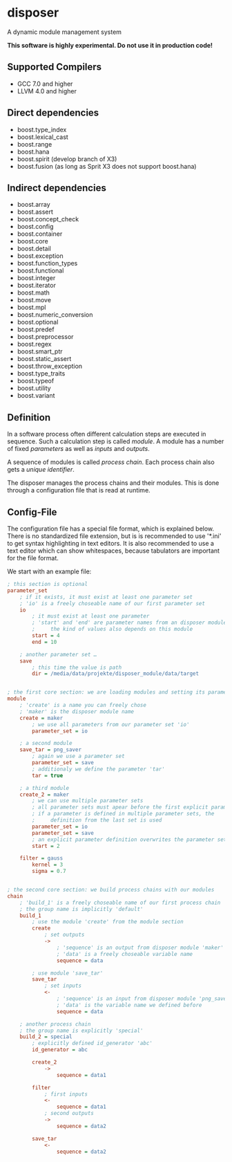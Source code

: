 # disposer
A dynamic module management system

<b>This software is highly experimental. Do not use it in production code!</b>

## Supported Compilers

- GCC 7.0 and higher
- LLVM 4.0 and higher

## Direct dependencies

- boost.type_index
- boost.lexical_cast
- boost.range
- boost.hana
- boost.spirit (develop branch of X3)
- boost.fusion (as long as Sprit X3 does not support boost.hana)

## Indirect dependencies

- boost.array
- boost.assert
- boost.concept_check
- boost.config
- boost.container
- boost.core
- boost.detail
- boost.exception
- boost.function_types
- boost.functional
- boost.integer
- boost.iterator
- boost.math
- boost.move
- boost.mpl
- boost.numeric_conversion
- boost.optional
- boost.predef
- boost.preprocessor
- boost.regex
- boost.smart_ptr
- boost.static_assert
- boost.throw_exception
- boost.type_traits
- boost.typeof
- boost.utility
- boost.variant

## Definition

In a software process often different calculation steps are executed in sequence. Such a calculation step is called <i>module</i>. A module has a number of fixed <i>parameters</i> as well as <i>inputs</i> and <i>outputs</i>.

A sequence of modules is called <i>process chain</i>. Each process chain also gets a <i>unique identifier</i>.

The disposer manages the process chains and their modules. This is done through a configuration file that is read at runtime.

## Config-File

The configuration file has a special file format, which is explained below. There is no standardized file extension, but is is recommended to use '\*.ini' to get syntax highlighting in text editors. It is also recommended to use a text editor which can show whitespaces, because tabulators are important for the file format.

We start with an example file:

```ini
; this section is optional
parameter_set
	; if it exists, it must exist at least one parameter set
	; 'io' is a freely choseable name of our first parameter set
	io
		; it must exist at least one parameter
		; 'start' and 'end' are parameter names from an disposer module
		;     the kind of values also depends on this module
		start = 4
		end = 10

	; another parameter set …
	save
		; this time the value is path
		dir = /media/data/projekte/disposer_module/data/target


; the first core section: we are loading modules and setting its parameters
module
	; 'create' is a name you can freely chose
	; 'maker' is the disposer module name
	create = maker
		; we use all parameters from our parameter set 'io'
		parameter_set = io

	; a second module
	save_tar = png_saver
		; again we use a parameter set
		parameter_set = save
		; additionaly we define the parameter 'tar'
		tar = true

	; a third module
	create_2 = maker
		; we can use multiple parameter sets
		; all parameter sets must apear before the first explicit parameter
		; if a parameter is defined in multiple parameter sets, the
		;     definition from the last set is used
		parameter_set = io
		parameter_set = save
		; an explicit parameter definition overwrites the parameter set
		start = 2

	filter = gauss
		kernel = 3
		sigma = 0.7


; the second core section: we build process chains with our modules
chain
	; 'build_1' is a freely choseable name of our first process chain
	; the group name is implicitly 'default'
	build_1
		; use the module 'create' from the module section
		create
			; set outputs
			->
				; 'sequence' is an output from disposer module 'maker'
				; 'data' is a freely choseable variable name
				sequence = data

		; use module 'save_tar'
		save_tar
			; set inputs
			<-
				; 'sequence' is an input from disposer module 'png_saver'
				; 'data' is the variable name we defined before
				sequence = data

	; another process chain
	; the group name is explicitly 'special'
	build_2 = special
		; explicitly defined id_generator 'abc'
		id_generator = abc

		create_2
			->
				sequence = data1

		filter
			; first inputs
			<-
				sequence = data1
			; second outputs
			->
				sequence = data2

		save_tar
			<-
				sequence = data2

```
